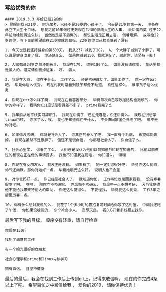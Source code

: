 
### 写给优秀的你  

    #### 2019.3.3 写给已经22的你  
    > 晃眼间我已21岁， 时光匆匆，已经不是20岁的小孩子了。 今天是21岁的第一天， 准备在此立下人生小目标， 想我之前10年做过无数现在后悔的影响人生的大事， 最后悔的莫 过于22年前为啥跑得这么快， 当然也是最不后悔的。 都说生活是正着去活， 倒着理解。 故写给22岁的你，写下目前希望能在21岁完成的目标。22岁的你自己检查做到了没有    

    1. 今天也是我坚持健身的第500天， 我从237 减到了182， 从一个大胖子减到了小胖子，可以说是健身改变了我， 你还健身么， 如果你减到150，我就满足了，谢谢你，请坚持下去！  

    2. 人家都说24岁之前还能长高， 我现在179， 你到180了么， 如果没有请你唱， 童话里都是骗人的。唱完请你删掉这条， 哼， 骗人  

    3. 我现在大四， 你在干什么， 工作了么， 还是考研成功了。如果工作了， 你一定在bat吧， 毕竟你这么优秀， 现在的我时常看到镜子都走不动道， 你还这样么， 谁家孩子这么优秀  

    4. 你现在c++怎么样了啊， 我现在在看容器部分， 毕竟每次自己写数据结构也挺烦的， 你学的咋样了， 我猜你C11应该是看得差不多了， prime看完了么  

    5. 我年前从地平线实习辞职了， 我现在后悔了，还在走春招，你还后悔么。 我现在很想学linux内核， 你学了么，唉， 我也不知道你在干什么， 不会真回家国企养老了吧， 那不是你对吧。  

    6. 如果你没考研， 你就是社会人了， 你真正的长大了吧， 我一直有个毛病， 希望你能改掉， 我现在虽然不是很胖了， 但还不是很自信， 你都是社会人了， 你自信了么。  

    7. 社会心里学， 你看完了么， 人们总是误认为他们以前知道的和现在知道的， 比他以前做过的和现在正在做的事情要多， 我也不知道我在说啥， 你知道么， 嘿嘿  

    8. 你现在有女朋友么， 我反正是没有。 如果有了， 她一定对你很好吧， 毕竟你这么优秀， 帅气还幽默。那你对她好一点， 毕竟她眼光这么好， 说明人也不会差  

    9. 对你爸妈好一点， 你已经是社会人了， 我知道你忙， 工作再忙也常回家看看， 没有寒暑假咯了吧， 嘿嘿， 那你咋不考研呢， 你后悔不考研么， 我现在一点不想考研， 因为我觉得他不能给我带来特别大的帮助， 你还这么觉得么。 不要怪我， 毕竟我这么优秀， 工作3年之后更厉害一点。  

    10. 你有什么想对我说的么， 我花了1个多小时的春招复习时间给你写了这封信， 中间我还吃了午饭， 你如果没啥说的， 你个冷血小人， 丧尽天良， 祝BUG开着多线程去找你。  

最后写下我的目标， 顺序没有轻重，请自行检查  

    你现在150斤  

    找到了满意的工作  

    有一个眼光很好的女朋友  

    社会心理学和prime和linux内核学习  

    拥有自信， 且坚持健身  

最后的最后，我会在找到工作后上传到git上，记得来收信啊， 现在的你完成4条以上了吧， 希望百忙之中回信给我 ， 爱你的2019， 请你保持优秀！  


